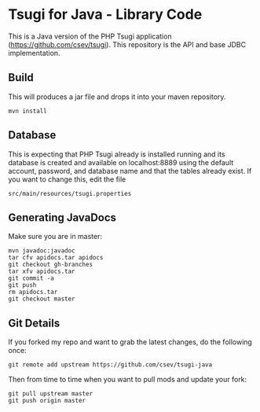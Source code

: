 Tsugi for Java - Library Code
=============================

This is a Java version of the PHP Tsugi application 
(https://github.com/csev/tsugi).  This repository is the 
API and base JDBC implementation.

Build
-----
This will produces a jar file and drops it into your maven repository. 

    mvn install

Database
--------

This is expecting that PHP Tsugi already is installed running 
and its database is created and available on localhost:8889
using the default account, password, and database name 
and that the tables already exist.
If you want to change this, edit the file

    src/main/resources/tsugi.properties

Generating JavaDocs
-------------------

Make sure you are in master:

    mvn javadoc:javadoc
    tar cfv apidocs.tar apidocs
    git checkout gh-branches
    tar xfv apidocs.tar
    git commit -a
    git push
    rm apidocs.tar
    git checkout master


Git Details
-----------

If you forked my repo and want to grab the latest changes, do 
the following once:

    git remote add upstream https://github.com/csev/tsugi-java

Then from time to time when you want to pull mods and update your fork:

    git pull upstream master
    git push origin master
    


